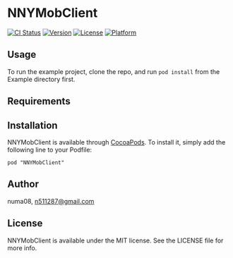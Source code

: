 # NNYMobClient

[![CI Status](http://img.shields.io/travis/numa08/NNYMobClient.svg?style=flat)](https://travis-ci.org/numa08/NNYMobClient)
[![Version](https://img.shields.io/cocoapods/v/NNYMobClient.svg?style=flat)](http://cocoadocs.org/docsets/NNYMobClient)
[![License](https://img.shields.io/cocoapods/l/NNYMobClient.svg?style=flat)](http://cocoadocs.org/docsets/NNYMobClient)
[![Platform](https://img.shields.io/cocoapods/p/NNYMobClient.svg?style=flat)](http://cocoadocs.org/docsets/NNYMobClient)

## Usage

To run the example project, clone the repo, and run `pod install` from the Example directory first.

## Requirements

## Installation

NNYMobClient is available through [CocoaPods](http://cocoapods.org). To install
it, simply add the following line to your Podfile:

    pod "NNYMobClient"

## Author

numa08, n511287@gmail.com

## License

NNYMobClient is available under the MIT license. See the LICENSE file for more info.

